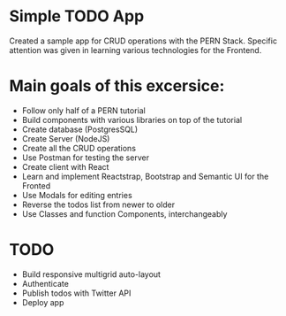 # Simple TODO App

Created a sample app for CRUD operations with the PERN Stack. Specific attention was given in learning various technologies for the Frontend.
# Main goals of this excersice: 

- Follow only half of a PERN tutorial
- Build components with various libraries on top of the tutorial
- Create database (PostgresSQL)
- Create Server (NodeJS)
- Create all the CRUD operations
- Use Postman for testing the server
- Create client with React
- Learn and implement Reactstrap, Bootstrap and Semantic UI for the Fronted
- Use Modals for editing entries
- Reverse the todos list from newer to older
- Use Classes and function Components, interchangeably

# TODO
- Build responsive multigrid auto-layout 
- Authenticate
- Publish todos with Twitter API
- Deploy app 

